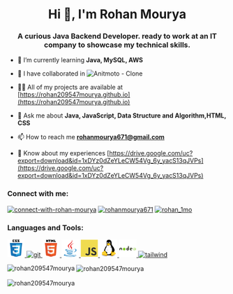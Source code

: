 <h1 align="center">Hi 👋, I'm Rohan Mourya</h1>
<h3 align="center">A curious Java Backend Developer. ready to work at an IT company to showcase my technical skills.</h3>

- 🌱 I’m currently learning **Java, MySQL, AWS**

- 👯 I have collaborated in ![Anitmoto - Clone](https://anitmoto-in.netlify.com)

- 👨‍💻 All of my projects are available at [https://rohan209547mourya.github.io](https://rohan209547mourya.github.io)

- 💬 Ask me about **Java, JavaScript, Data Structure and Algorithm,HTML, CSS**

- 📫 How to reach me **rohanmourya671@gmail.com**

- 📄 Know about my experiences [https://drive.google.com/uc?export=download&id=1xDYz0dZeYLeCW54Vg_6y_yacS13qJVPs](https://drive.google.com/uc?export=download&id=1xDYz0dZeYLeCW54Vg_6y_yacS13qJVPs)

<h3 align="left">Connect with me:</h3>
<p align="left">
<a href="https://linkedin.com/in/connect-with-rohan-mourya" target="blank"><img align="center" src="https://raw.githubusercontent.com/rahuldkjain/github-profile-readme-generator/master/src/images/icons/Social/linked-in-alt.svg" alt="connect-with-rohan-mourya" height="30" width="40" /></a>
<a href="https://www.hackerrank.com/rohanmourya671" target="blank"><img align="center" src="https://raw.githubusercontent.com/rahuldkjain/github-profile-readme-generator/master/src/images/icons/Social/hackerrank.svg" alt="rohanmourya671" height="30" width="40" /></a>
<a href="https://www.leetcode.com/rohan_1mo" target="blank"><img align="center" src="https://raw.githubusercontent.com/rahuldkjain/github-profile-readme-generator/master/src/images/icons/Social/leet-code.svg" alt="rohan_1mo" height="30" width="40" /></a>
</p>

<h3 align="left">Languages and Tools:</h3>
<p align="left"> <a href="https://www.w3schools.com/css/" target="_blank" rel="noreferrer"> <img src="https://raw.githubusercontent.com/devicons/devicon/master/icons/css3/css3-original-wordmark.svg" alt="css3" width="40" height="40"/> </a> <a href="https://git-scm.com/" target="_blank" rel="noreferrer"> <img src="https://www.vectorlogo.zone/logos/git-scm/git-scm-icon.svg" alt="git" width="40" height="40"/> </a> <a href="https://www.w3.org/html/" target="_blank" rel="noreferrer"> <img src="https://raw.githubusercontent.com/devicons/devicon/master/icons/html5/html5-original-wordmark.svg" alt="html5" width="40" height="40"/> </a> <a href="https://www.java.com" target="_blank" rel="noreferrer"> <img src="https://raw.githubusercontent.com/devicons/devicon/master/icons/java/java-original.svg" alt="java" width="40" height="40"/> </a> <a href="https://developer.mozilla.org/en-US/docs/Web/JavaScript" target="_blank" rel="noreferrer"> <img src="https://raw.githubusercontent.com/devicons/devicon/master/icons/javascript/javascript-original.svg" alt="javascript" width="40" height="40"/> </a> <a href="https://www.linux.org/" target="_blank" rel="noreferrer"> <img src="https://raw.githubusercontent.com/devicons/devicon/master/icons/linux/linux-original.svg" alt="linux" width="40" height="40"/> </a> <a href="https://nodejs.org" target="_blank" rel="noreferrer"> <img src="https://raw.githubusercontent.com/devicons/devicon/master/icons/nodejs/nodejs-original-wordmark.svg" alt="nodejs" width="40" height="40"/> </a> <a href="https://tailwindcss.com/" target="_blank" rel="noreferrer"> <img src="https://www.vectorlogo.zone/logos/tailwindcss/tailwindcss-icon.svg" alt="tailwind" width="40" height="40"/> </a> </p>

<p><img align="left" src="https://github-readme-stats.vercel.app/api/top-langs?username=rohan209547mourya&show_icons=true&locale=en&layout=compact" alt="rohan209547mourya" /></p>

<p>&nbsp;<img align="center" src="https://github-readme-stats.vercel.app/api?username=rohan209547mourya&show_icons=true&locale=en" alt="rohan209547mourya" /></p>

<p><img align="center" src="https://github-readme-streak-stats.herokuapp.com/?user=rohan209547mourya&" alt="rohan209547mourya" /></p>
